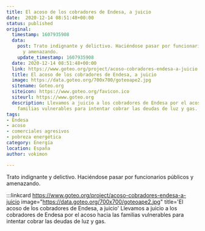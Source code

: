 ```yaml
---
title: El acoso de los cobradores de Endesa, a juicio
date:  2020-12-14 08:51:48+00:00
status: published
original:
  timestamp: 1607935908
  data:
    post: Trato indignante y delictivo. Haciéndose pasar por funcionarios públicos
      y amenazando.
    update_timestamp: 1607935908
  date: 2020-12-14 08:51:48+00:00
  link: https://www.goteo.org/project/acoso-cobradores-endesa-a-juicio
  title: El acoso de los cobradores de Endesa, a juicio
  image: https://data.goteo.org/700x700/goteoape2.jpg
  sitename: Goteo.org
  siteicon: https://www.goteo.org/favicon.ico
  siteurl: https://www.goteo.org
  description: Llevamos a juicio a los cobradores de Endesa por el acoso hacia las
    familias vulnerables para intentar cobrar las deudas de luz y gas.
tags:
- Endesa
- acoso
- comerciales agresivos
- pobreza energética
category: Energía
location: España
author: vokimon

---
```

Trato indignante y delictivo. Haciéndose pasar por funcionarios públicos y amenazando.

:::linkcard https://www.goteo.org/project/acoso-cobradores-endesa-a-juicio image="https://data.goteo.org/700x700/goteoape2.jpg" title='El acoso de los cobradores de Endesa, a juicio'
    Llevamos a juicio a los cobradores de Endesa por el acoso hacia las familias vulnerables para intentar cobrar las deudas de luz y gas.

